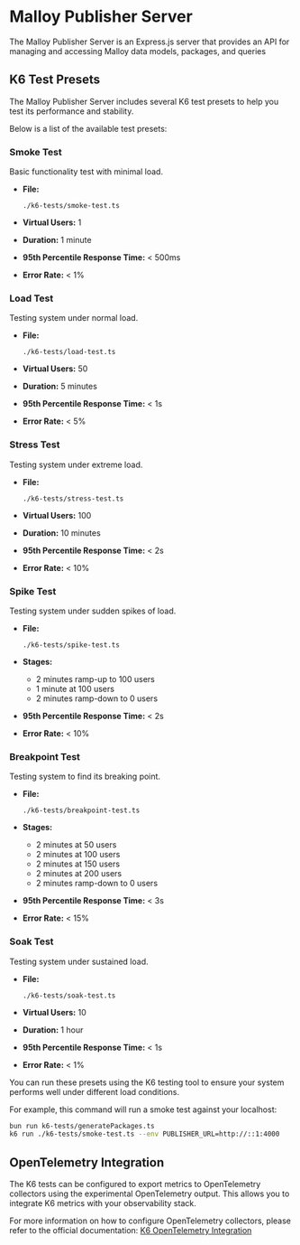 # Malloy Publisher Server

The Malloy Publisher Server is an Express.js server that provides an API for managing and accessing Malloy data models, packages, and queries

## K6 Test Presets

The Malloy Publisher Server includes several K6 test presets to help you test its performance and stability.

Below is a list of the available test presets:

### Smoke Test
Basic functionality test with minimal load.
- **File:**
    
    `./k6-tests/smoke-test.ts`
- **Virtual Users:** 1
- **Duration:** 1 minute
- **95th Percentile Response Time:** < 500ms
- **Error Rate:** < 1%

### Load Test
Testing system under normal load.
- **File:**
    
    `./k6-tests/load-test.ts`
- **Virtual Users:** 50
- **Duration:** 5 minutes
- **95th Percentile Response Time:** < 1s
- **Error Rate:** < 5%

### Stress Test
Testing system under extreme load.
- **File:**

    `./k6-tests/stress-test.ts`
- **Virtual Users:** 100
- **Duration:** 10 minutes
- **95th Percentile Response Time:** < 2s
- **Error Rate:** < 10%

### Spike Test
Testing system under sudden spikes of load.
- **File:**
    
    `./k6-tests/spike-test.ts`
- **Stages:**
  - 2 minutes ramp-up to 100 users
  - 1 minute at 100 users
  - 2 minutes ramp-down to 0 users
- **95th Percentile Response Time:** < 2s
- **Error Rate:** < 10%

### Breakpoint Test
Testing system to find its breaking point.
- **File:**
    
    `./k6-tests/breakpoint-test.ts`
- **Stages:**
  - 2 minutes at 50 users
  - 2 minutes at 100 users
  - 2 minutes at 150 users
  - 2 minutes at 200 users
  - 2 minutes ramp-down to 0 users
- **95th Percentile Response Time:** < 3s
- **Error Rate:** < 15%

### Soak Test
Testing system under sustained load.
- **File:**
    
    `./k6-tests/soak-test.ts`
- **Virtual Users:** 10
- **Duration:** 1 hour
- **95th Percentile Response Time:** < 1s
- **Error Rate:** < 1%

You can run these presets using the K6 testing tool to ensure your system performs well under different load conditions.

For example, this command will run a smoke test against your localhost:
```sh
bun run k6-tests/generatePackages.ts
k6 run ./k6-tests/smoke-test.ts --env PUBLISHER_URL=http://::1:4000
```

## OpenTelemetry Integration

The K6 tests can be configured to export metrics to OpenTelemetry collectors using the experimental OpenTelemetry output. This allows you to integrate K6 metrics with your observability stack.

For more information on how to configure OpenTelemetry collectors, please refer to the official documentation: [K6 OpenTelemetry Integration](https://grafana.com/docs/k6/latest/results-output/real-time/opentelemetry/)
